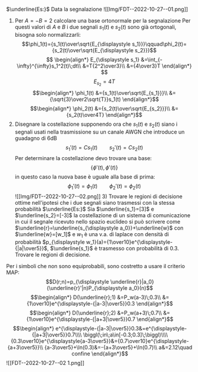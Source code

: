 $\underline{Es:}$
Data la segnalazione
![[Img/FDT--2022-10-27--01.png]]
1) Per $A=-B=2$ calcolare una base ortonormale per la segnalazione
   Per questi valori di $A$ e $B$ i due segnali $s_1(t)$ e $s_2(t)$ sono già ortogonali, bisogna solo normalizzarli:
   $$\phi_1(t)={s_1(t)\over\sqrt{E_{\displaystyle s_1}}}\qquad\phi_2(t)={s_2(t)\over\sqrt{E_{\displaystyle s_2}}}$$
$$
\begin{align*}
E_{\displaystyle s_1}
&=\int_{-\infty}^{\infty}s_1^2(t)\;dt\\
&=T{2^2\over3}\\
&={4\over3}T
\end{align*}
$$
$$E_{s_2}=4T$$
$$\begin{align*}
\phi_1(t)
&={s_1(t)\over\sqrt{E_{s_1}}}\\
&={\sqrt{3}\over2\sqrt{T}}s_1(t)
\end{align*}$$
$$\begin{align*}
\phi_2(t)
&={s_2(t)\over\sqrt{E_{s_2}}}\\
&={s_2(t)\over4T}
\end{align*}$$
2) Disegnare la costellazione supponendo ora che $s_1(t)$ e $s_2(t)$  siano i segnali usati nella trasmissione su un canale AWGN che introduce un guadagno di 6dB
   $$s_1'(t)=Cs_1(t)\qquad s_2'(t)=Cs_2(t)$$
   Per determinare la costellazione devo trovare una base:
   $$\biggl\{\phi'(t),\phi'(t)\biggl\}$$
   in questo caso la nuova base è uguale alla base di prima:
   $$\phi_1'(t)=\phi_1(t)\qquad\phi_2'(t)=\phi_2(t)$$
![[Img/FDT--2022-10-27--02.png]]
   3) Trovare le regioni di decisione ottime nell'ipotesi che i due segnali siano trasmessi con la stessa probabilità
$\underline{Es:}$
Sia $\underline{s_1}=[3]$ e $\underline{s_2}=[-3]$ la costellazione di un sistema di comunicazione in cui il segnale ricevuto nello spazio euclideo si può scrivere come $\underline{r}=\underline{s_{\displaystyle a_0}}+\underline{w}$ con $\underline{w}=[w_1]$ e $w_1$ è una v.a. di laplace con densità di probabilità $p_{\displaystyle w_1}(a)={1\over10}e^{\displaystyle-{|a|\over5}}$, $\underline{s_1}$ è trasmesso con probabilità di $0.3$.
Trovare le regioni di decisione.

Per i simboli che non sono equiprobabili, sono costretto a usare il criterio MAP:
$$D(r;n)=p_{\displaystyle \underline{r}|a_0}(\underline{r}'|n)P_{\displaystyle a_0}(n)$$
$$\begin{align*}
D(\underline{r};1)
&=P_w(a-3)\;0.3\\
&={1\over10}e^{\displaystyle-{|a-3|\over5}}0.3
\end{align*}$$
$$\begin{align*}
D(\underline{r};2)
&=P_w(a+3)\;0.7\\
&={1\over10}e^{\displaystyle-{|a+3|\over5}}0.7
\end{align*}$$
$$\begin{align*}
e^{\displaystyle-{|a-3|\over5}}0.3&=e^{\displaystyle-{|a+3|\over5}}0.7\\\\
\biggl(\;in\;a\in[-0.3;0.3]\;\biggl)\\\\
{0.3\over10}e^{\displaystyle{a-3\over5}}&={0.7\over10}e^{\displaystyle-{a+3\over5}}\\
{a-3\over5}+\ln(0.3)&=-{a+3\over5}+\ln(0.7)\\
a&=2.12\quad confine
\end{align*}$$
![[FDT--2022-10-27--02 1.png]]